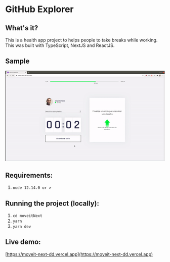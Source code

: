 # GitHub Explorer

## What's it?
This is a health app project to helps people to take breaks while working. This was built with TypeScript, NextJS and ReactJS.

## Sample
![](moveitNext.gif)

## Requirements:
1. `node 12.14.0 or >`

## Running the project (locally):

1. `cd moveitNext`
2. `yarn`
3. `yarn dev`

## Live demo:
[https://moveit-next-dd.vercel.app](https://moveit-next-dd.vercel.app)
